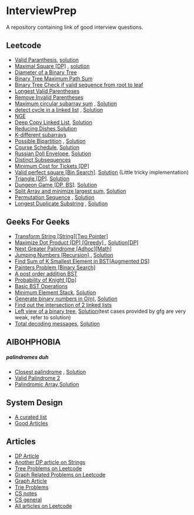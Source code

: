 # InterviewPrep
A repository containing link of good interview questions.


## Leetcode

* [Valid Paranthesis](https://leetcode.com/problems/valid-parentheses/), [solution](Solutions/ValidParanthesis.cpp)
* [Maximal Square [DP]](https://leetcode.com/problems/maximal-square/) ,  [solution](Solutions/MaximalSquare.cpp)
* [Diameter of a Binary Tree](https://leetcode.com/problems/diameter-of-binary-tree/)
* [Binary Tree Maximum Path Sum](https://leetcode.com/problems/binary-tree-maximum-path-sum/)
* [Binary Tree Check if valid sequence from root to leaf](https://thefellowprogrammer.blogspot.com/2020/04/check-if-string-is-valid-sequence-from.html)
* [Longest Valid Parentheses](https://leetcode.com/problems/longest-valid-parentheses/)
* [Remove Invalid Parentheses](https://leetcode.com/problems/remove-invalid-parentheses/)
* [Maximum circular subarray sum](https://leetcode.com/problems/maximum-sum-circular-subarray/) , [Solution](Solutions/Maximum%20Circular%20Subarray.cpp)
* [detect cycle in a linked list](https://leetcode.com/problems/linked-list-cycle-ii/) , [Solution](Solutions/FloydLoopDetection.cpp)
* [NGE](https://leetcode.com/problems/next-greater-node-in-linked-list/)
* [Deep Copy Linked List](https://leetcode.com/problems/copy-list-with-random-pointer/), [Solution](Solutions/DeepCopyLL.cpp)
* [Reducing Dishes](https://leetcode.com/problems/reducing-dishes/),[Solution](Solutions/reducing-dishes.cpp)
* [K-different subarrays](https://leetcode.com/articles/subarrays-with-k-different-integers/)
* [Possible Bipartition](https://leetcode.com/problems/possible-bipartition/) , [Solution](Solutions/Possible%20Bipartition.cpp)
* [Course Schedule](https://leetcode.com/explore/challenge/card/may-leetcoding-challenge/538/week-5-may-29th-may-31st/3344/), [Solution](Solutions/Course_Schedule.cpp)
* [Russian Doll Envelope](https://leetcode.com/problems/russian-doll-envelopes/), [Solution](Solutions/Russian_Doll_Envelope.cpp)
* [Distinct Subsequences](https://leetcode.com/problems/distinct-subsequences-ii/)
* [Minimum Cost for Tickets [DP] ](https://leetcode.com/problems/minimum-cost-for-tickets/)
* [Valid perfect square [Bin Search]](https://leetcode.com/problems/valid-perfect-square/). [Solution](Solutions/is_perfect_square.cpp) (Little tricky implementation)
* [Triangle [DP]](https://leetcode.com/problems/triangle/). [Solution](Solutions/triangle.cpp)
* [Dungeon Game [DP, BS]](https://leetcode.com/problems/dungeon-game/). [Solution](Solutions/Dungeon_game.cpp)
* [Split Array and minimize largest sum](https://leetcode.com/problems/split-array-largest-sum/), [Solution](Solutions/subarryminmax.cpp)
* [Permutation Sequence](https://leetcode.com/problems/permutation-sequence/) , [Solution](Solutions/pseq.cpp)
* [Longest Duplicate Substring](https://leetcode.com/problems/longest-duplicate-substring) , [Solution](Solutions/LongDup.cpp)


## Geeks For Geeks

* [Transform String [String][Two Pointer] ](https://practice.geeksforgeeks.org/problems/transform-string/0)
* [Maximize Dot Product [DP] [Greedy] ](https://practice.geeksforgeeks.org/problems/maximize-dot-product/0/) , [Solution[DP]](Solutions/Maximize%20Dot%20Product.cpp)
* [Next Greater Palindrome [Adhoc][Math] ](https://www.geeksforgeeks.org/given-a-number-find-next-smallest-palindrome-larger-than-this-number/)
* [Jumping Numbers [Recursion] ](https://practice.geeksforgeeks.org/problems/jumping-numbers/0) , [Solution](Solutions/JumpingNumbers.cpp)
* [Find Sum of K Smallest Element in BST[Augmented DS]](https://www.geeksforgeeks.org/sum-k-smallest-elements-bst/)
* [Painters Problem [Binary Search]](https://practice.geeksforgeeks.org/problems/allocate-minimum-number-of-pages/0)
* [A post order addition BST ](https://practice.geeksforgeeks.org/problems/add-all-greater-values-to-every-node-in-a-bst/1/)
* [Probability of Knight [Dp] ](https://practice.geeksforgeeks.org/problems/probability-of-knight/0)
* [Basic BST Operations](Solutions/BasicBST.cpp)
* [Minimum Element Stack](https://practice.geeksforgeeks.org/problems/get-minimum-element-from-stack/1), [Solution](Solutions/minElementStack.cpp)
* [Generate binary numbers in O(n)](https://practice.geeksforgeeks.org/problems/generate-binary-numbers/0), [Solution](Solutions/generatebinQueue.cpp)
* [Find out the intersection of 2 linked lists](https://practice.geeksforgeeks.org/problems/intersection-point-in-y-shapped-linked-lists/1)
* [Left view of a binary tree](https://practice.geeksforgeeks.org/problems/left-view-of-binary-tree/1), [Solution](Solutions/leftview.cpp)(test cases provided by gfg are very weak, refer to solution)
* [Total decoding messages](https://practice.geeksforgeeks.org/problems/total-decoding-messages/0), [Solution](Solutions/totaldecoding.cpp)




## AIBOHPHOBIA
##### palindromes duh

* [Closest palindrome](https://practice.geeksforgeeks.org/problems/closest-palindrome/0) , [Solution](Solutions/Closest%20Palindrome.cpp)
* [Valid Palindrome 2](https://leetcode.com/problems/valid-palindrome-ii/)
* [Palindromic Array](https://practice.geeksforgeeks.org/problems/palindromic-array/0),[Solution](Solutions/PalindromicArray.cpp)


## System Design

* [A curated list](https://github.com/shashank88/system_design)
* [Good Articles](https://github.com/checkcheckzz/system-design-interview)

## Articles 

* [DP Article](https://leetcode.com/discuss/general-discussion/458695/dynamic-programming-patterns)
* [Another DP article on Strings](https://leetcode.com/discuss/general-discussion/651719/how-to-solve-dp-string-template-and-4-steps-to-be-followed)
* [Tree Problems on Leetcode](https://leetcode.com/list/x1dyagvv/)
* [Graph Related Problems on Leetcode](https://leetcode.com/list/x1vj23fh/)
* [Graph Article](https://leetcode.com/discuss/general-discussion/655708/graph-problems-for-beginners-practice-problems-and-sample-solutions)
* [Trie Problems](https://leetcode.com/discuss/general-discussion/680706/article-on-trie-general-template-and-list-of-problems)
* [CS notes](https://github.com/darshanime/notes/)
* [CS general](https://zero1code.info/)
* [All articles on Leetcode](https://leetcode.com/discuss/general-discussion/665604/important-and-useful-links-from-all-over-the-leetcode)


